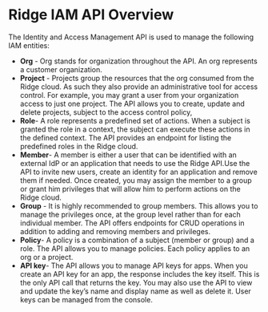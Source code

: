 ﻿# Ridge IAM API Overview
The Identity and Access Management API is used to manage the following IAM entities:
-  **Org**  - Org stands for organization throughout the API. An org represents a customer organization.
-  **Project** - Projects group the resources that the org consumed from the Ridge cloud. As such they also provide an administrative tool for access control. For example, you may grant a user from your organization access to just one project. The API allows you to create, update and delete projects, subject to the access control policy,
-  **Role**- A role represents a predefined set of actions. When a subject is granted the role in a context, the subject can execute these actions in the defined context. The API provides an endpoint for listing the predefined roles in the Ridge cloud.
- **Member**- A member is either a user that can be identified with an external IdP or an application that needs to use the Ridge API.Use the API to invite new users, create an identity for an application and remove them if needed. Once created, you may assign the member to a group or grant him privileges that will allow him to perform actions on the Ridge cloud.
- **Group** - It is highly recommended to group members. This allows you to manage the privileges once, at the group level rather than for each individual member. The API offers endpoints for CRUD operations in addition to adding and removing members and privileges.
- **Policy**- A policy is a combination of a subject (member or group) and a role. The API allows you to manage policies. Each policy applies to an org or a project.
- **API key**- The API allows you to manage API keys for apps. When you create an API key for an app, the response includes the key itself. This is the only API call that returns the key.  You may also use the API to  view and update the key’s name and display name as well as delete it. User keys can be managed from the console.
